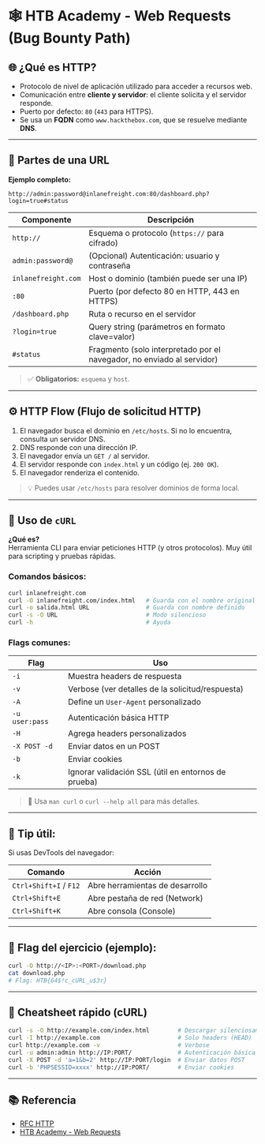 
# 🕸️ HTB Academy - Web Requests (Bug Bounty Path)

## 🌐 ¿Qué es HTTP?

- Protocolo de nivel de aplicación utilizado para acceder a recursos web.
- Comunicación entre **cliente y servidor**: el cliente solicita y el servidor responde.
- Puerto por defecto: `80` (`443` para HTTPS).
- Se usa un **FQDN** como `www.hackthebox.com`, que se resuelve mediante **DNS**.

---

## 🧩 Partes de una URL

**Ejemplo completo:**

```
http://admin:password@inlanefreight.com:80/dashboard.php?login=true#status
```

| Componente       | Descripción                                                                 |
|------------------|-----------------------------------------------------------------------------|
| `http://`        | Esquema o protocolo (`https://` para cifrado)                               |
| `admin:password@`| (Opcional) Autenticación: usuario y contraseña                              |
| `inlanefreight.com` | Host o dominio (también puede ser una IP)                             |
| `:80`            | Puerto (por defecto 80 en HTTP, 443 en HTTPS)                               |
| `/dashboard.php` | Ruta o recurso en el servidor                                               |
| `?login=true`    | Query string (parámetros en formato clave=valor)                            |
| `#status`        | Fragmento (solo interpretado por el navegador, no enviado al servidor)      |

> ✅ **Obligatorios:** `esquema` y `host`.

---

## ⚙️ HTTP Flow (Flujo de solicitud HTTP)

1. El navegador busca el dominio en `/etc/hosts`. Si no lo encuentra, consulta un servidor DNS.
2. DNS responde con una dirección IP.
3. El navegador envía un `GET /` al servidor.
4. El servidor responde con `index.html` y un código (ej. `200 OK`).
5. El navegador renderiza el contenido.

> 💡 Puedes usar `/etc/hosts` para resolver dominios de forma local.

---

## 🧪 Uso de `cURL`

**¿Qué es?**  
Herramienta CLI para enviar peticiones HTTP (y otros protocolos). Muy útil para scripting y pruebas rápidas.

### Comandos básicos:

```bash
curl inlanefreight.com
curl -O inlanefreight.com/index.html   # Guarda con el nombre original
curl -o salida.html URL                # Guarda con nombre definido
curl -s -O URL                         # Modo silencioso
curl -h                                # Ayuda
```

### Flags comunes:

| Flag | Uso                                                  |
|------|------------------------------------------------------|
| `-i` | Muestra headers de respuesta                         |
| `-v` | Verbose (ver detalles de la solicitud/respuesta)     |
| `-A` | Define un `User-Agent` personalizado                 |
| `-u user:pass` | Autenticación básica HTTP                  |
| `-H` | Agrega headers personalizados                        |
| `-X POST -d` | Enviar datos en un POST                      |
| `-b` | Enviar cookies                                        |
| `-k` | Ignorar validación SSL (útil en entornos de prueba)  |

> 📘 Usa `man curl` o `curl --help all` para más detalles.

---

## 🧠 Tip útil:

Si usas DevTools del navegador:

| Comando                  | Acción                          |
|--------------------------|----------------------------------|
| `Ctrl+Shift+I` / `F12`   | Abre herramientas de desarrollo |
| `Ctrl+Shift+E`           | Abre pestaña de red (Network)   |
| `Ctrl+Shift+K`           | Abre consola (Console)          |

---

## 🏁 Flag del ejercicio (ejemplo):

```bash
curl -O http://<IP>:<PORT>/download.php
cat download.php
# Flag: HTB{64$!c_cURL_u$3r}
```

---

## 📌 Cheatsheet rápido (cURL)

```bash
curl -s -O http://example.com/index.html        # Descargar silenciosamente
curl -I http://example.com                      # Solo headers (HEAD)
curl http://example.com -v                      # Verbose
curl -u admin:admin http://IP:PORT/             # Autenticación básica
curl -X POST -d 'a=1&b=2' http://IP:PORT/login  # Enviar datos POST
curl -b 'PHPSESSID=xxxx' http://IP:PORT/        # Enviar cookies
```

---

## 📚 Referencia

- [RFC HTTP](https://tools.ietf.org/html/rfc2616)
- [HTB Academy - Web Requests](https://academy.hackthebox.com/module/35)
